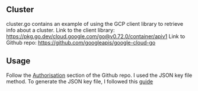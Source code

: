 ## Cluster
cluster.go contains an example of using the GCP client library to retrieve info about a cluster.
Link to the client library: https://pkg.go.dev/cloud.google.com/go@v0.72.0/container/apiv1
Link to Github repo: https://github.com/googleapis/google-cloud-go

## Usage
Follow the [Authorisation](https://github.com/googleapis/google-cloud-go) section of the Github repo.
I used the JSON key file method.
To generate the JSON key file, I followed this [guide](https://cloud.google.com/docs/authentication/production#manually)